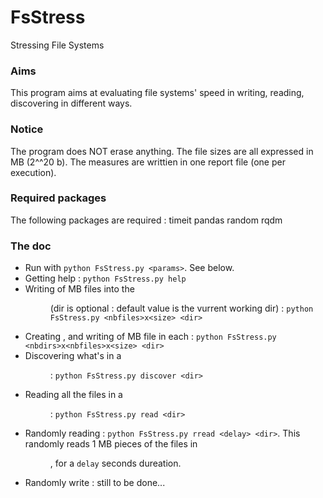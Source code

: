 # FsStress
Stressing File Systems

### Aims
This program aims at evaluating file systems' speed in writing, reading, discovering in different ways. 

### Notice
The program does NOT erase anything. 
The file sizes are all expressed in MB (2^^20 b).
The measures are writtien in one report file (one per execution).

### Required packages
The following packages are required : timeit pandas random rqdm

### The doc
- Run with `python FsStress.py <params>`. See below.
- Getting help : `python FsStress.py help`
- Writing <nbfiles> of <size> MB files into the <dir> (dir is optional : default value is the vurrent working dir) : `python FsStress.py <nbfiles>x<size> <dir>`
- Creating <nbdirs>, and writing <nbfiles> of <size> MB file in each : `python FsStress.py <nbdirs>x<nbfiles>x<size> <dir>`
- Discovering what's in a <dir> : `python FsStress.py discover <dir>`
- Reading all the files in a <dir> : `python FsStress.py read <dir>`
- Randomly reading : `python FsStress.py rread <delay> <dir>`. This randomly reads 1 MB pieces of the files in <dir>, for a `delay` seconds dureation.
- Randomly write : still to be done...
